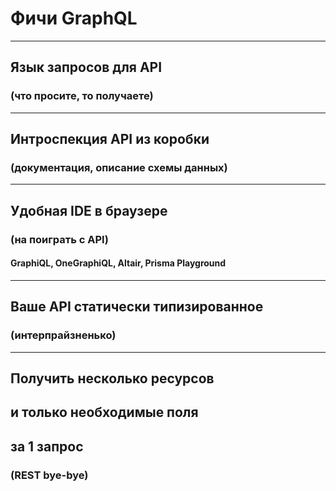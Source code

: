 # Фичи GraphQL

-----

## Язык запросов для API <!-- .element: class="green" -->

### (что просите, то получаете)

-----

## Интроспекция API из коробки <!-- .element: class="green" -->

### (документация, описание схемы данных)

-----

## Удобная IDE в браузере <!-- .element: class="green" -->

### (на поиграть с API)

#### GraphiQL, OneGraphiQL, Altair, Prisma Playground

-----

## Ваше API статически типизированное <!-- .element: class="green" -->

### (интерпрайзненько)

-----

## Получить несколько ресурсов <!-- .element: class="green" -->

## и только необходимые поля <!-- .element: class="green" -->

## за 1 запрос <!-- .element: class="green" -->

### (REST bye-bye)
